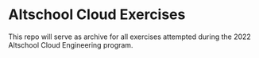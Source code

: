 # Altschool Cloud Exercises

This repo will serve as archive for all exercises attempted during the 2022 Altschool Cloud Engineering
program.
